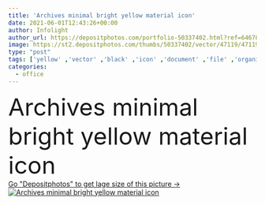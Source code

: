 ```yaml
---
title: 'Archives minimal bright yellow material icon'
date: 2021-06-01T12:43:26+00:00
author: Infolight
author_url: https://depositphotos.com/portfolio-50337402.html?ref=64678756
image: https://st2.depositphotos.com/thumbs/50337402/vector/47119/471193822/api_thumb_450.jpg?forcejpeg=true
type: "post"
tags: ['yellow' ,'vector' ,'black' ,'icon' ,'document' ,'file' ,'organizer' ,'logo' ,'documents' ,'organize' ,'interface' ,'minimal' ,'eps' ,'premium' ,'office material' ]
categories: 
  - office
---
```

<div aling="center">
            <font size="60"> Archives minimal bright yellow material icon</font>   
</div>
<div>
    <a href='https://st2.depositphotos.com/thumbs/50337402/vector/47119/471193822/api_thumb_450.jpg?forcejpeg=true?ref=64678756' target=_blank > Go "Depositphotos" to get lage size of this picture ->
        <img href='https://st2.depositphotos.com/thumbs/50337402/vector/47119/471193822/api_thumb_450.jpg?forcejpeg=true?ref=64678756' src='https://st2.depositphotos.com/50337402/47119/v/950/depositphotos_471193822-stock-illustration-archives-minimal-bright-yellow-material.jpg?forcejpeg=true' alt='Archives minimal bright yellow material icon' >
    </a>
</div>
